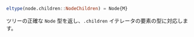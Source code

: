 ```julia
eltype(node.children::NodeChildren) = Node{M}
```

ツリーの正確な `Node` 型を返し、`.children` イテレータの要素の型に対応します。
